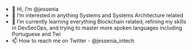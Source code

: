 - 👋 Hi, I’m @jessenia
- 👀 I’m interested in anything Systems and Systems Architecture related
- 🌱 I’m currently learning everything Blockchain related, refining my skills in DevSecOps, and trying to master more spoken languages including Portuguese and Twi
- 📫 How to reach me on Twitter - @jessenia_intech

<!---
jessenia/jessenia is a ✨ special ✨ repository because its `README.md` (this file) appears on your GitHub profile.
You can click the Preview link to take a look at your changes.
--->
